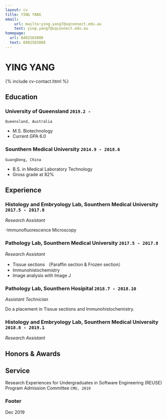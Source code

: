 ```yaml
---
layout: cv
title: YING YANG
email: 
    url: mailto:ying.yang7@uqconnect.edu.au
    text: ying.yang7@uqconnect.edu.au
homepage: 
  url: 0402583088
  text: 0402583088
---
```


# YING **YANG**

<!--
include contact information from the front matter
Supported arguments:
    - homepage: url, text
    - phone
    - email
-->

{% include cv-contact.html %}

## Education
<!--
### **Southern Medical University** `2014.9 -2018.6`
- [name](website address)
-->
### **University of Queensland** `2019.2 - `
```
Queensland, Australia
```
- M.S. Biotechnology
- Current GPA 6.0
### **Sounthern Medical University** `2014.9 - 2018.6`
```
GuangDong, China
```
- B.S. in Medical Laboratory Technology
- Gross grade at 82%


## Experience
### **Histology	and	Embryology Lab, Sounthern Medical University** `2017.5 - 2017.8`

_Research Assistant_<br>

-Immunofluorescence Microscopy

### **Pathology Lab, Sounthern Medical University** `2017.5 - 2017.8`
_Research Assistant_<br>

- Tissue sections （Paraffin section & Frozen section）
- Immunohistochemistry
- Image analysis with Image J

### **Pathology Lab, Sounthern Hosipital** `2018.7 - 2018.10`
_Assistant Technician_<br>

Do a placement in Tissue sections and Immunohistochemistry.



### **Histology	and	Embryology Lab, Sounthern Medical University** `2018.8 - 2019.1`

_Research Assistant_<br>

## Honors & Awards



## Service

Research Experiences for Undergraduates in Software Engineering (REUSE) Program Admission Committee `CMU, 2019`

### Footer
Dec 2019
<!-- ### Footer

Last updated: May 2013 -->
